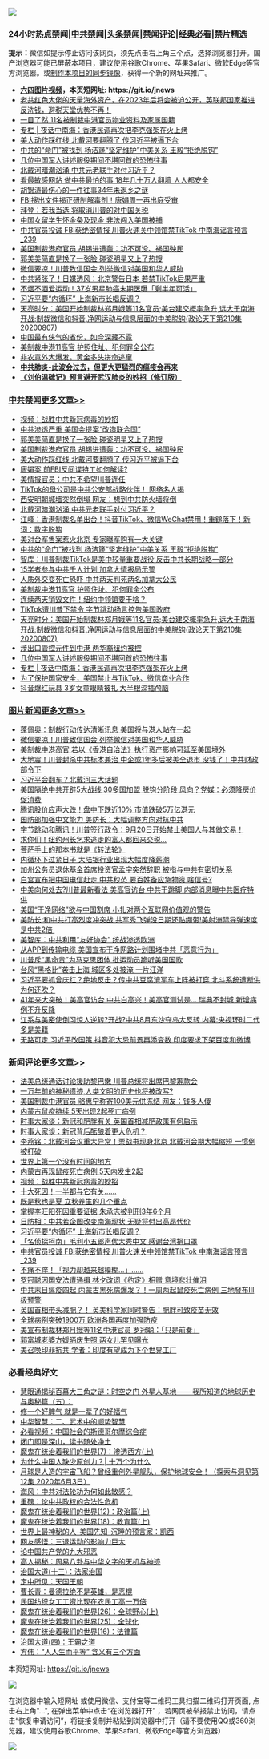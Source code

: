 ![](https://raw.githubusercontent.com/fqnews/bnews/master/64photo/fqnews-qr.jpg)

<div id="tt">
<h3>24小时热点禁闻|<a href="#%E4%B8%AD%E5%85%B1%E7%A6%81%E9%97%BB%E6%9B%B4%E5%A4%9A%E6%96%87%E7%AB%A0">中共禁闻</a>|<a href="#%E5%9B%BE%E7%89%87%E6%96%B0%E9%97%BB%E6%9B%B4%E5%A4%9A%E6%96%87%E7%AB%A0">头条禁闻</a>|<a href="#%E6%96%B0%E9%97%BB%E8%AF%84%E8%AE%BA%E6%9B%B4%E5%A4%9A%E6%96%87%E7%AB%A0">禁闻评论|<a href="#%E5%BF%85%E7%9C%8B%E7%BB%8F%E5%85%B8%E5%A5%BD%E6%96%87">经典必看|<a href="/video.md#%E7%A6%81%E7%89%87%E7%B2%BE%E9%80%89">禁片精选</a></h3>
<div><b>提示：</b>微信如提示停止访问该网页，须先点击右上角三个点，选择浏览器打开。国产浏览器可能已屏蔽本项目，建议使用谷歌Chrome、苹果Safari、微软Edge等官方浏览器。或<a href="https://github.com/fqnews/bnews/blob/master/%E5%88%B6%E4%BD%9Cgit%E7%A6%81%E9%97%BB%E9%95%9C%E5%83%8F.md">制作本项目的同步镜像</a>，获得一个新的网址来推广。</div>
<ul>
<li><b><a href="http://d1.bdrive.tk/64.mp4" target="_blank">六四图片视频</a>，本页短网址: https://git.io/jnews</b></li>
<li><a href="/bannedvideo/20200808/1376477.md">老共红色大佬的天量海外资产，在2023年后将会被迫公开，英联邦国家推进反洗钱，避税天堂优势不再！</a></li>
<li><a href="/cnnews/20200808/1376488.md">一目了然 11名被制裁中港官员物业资料及家属国籍</a></li>
<li><a href="/cbnews/20200808/1376424.md"> 专栏 | 夜话中南海：香港民调再次把李克强架在火上烤</a></li>
<li><a href="/cbnews/20200808/1376633.md">美大动作踩红线 北戴河要翻腾了 传习近平被逼下台</a></li>
<li><a href="/cbnews/20200808/1376566.md">中共的“命门”被找到 杨洁篪“坚定维护”中美关系 王毅“拒绝脱钩”</a></li>
<li><a href="/cbnews/20200808/1376442.md">几位中国军人讲述服役期间不堪回首的恐怖往事</a></li>
<li><a href="/cbnews/20200808/1376595.md">北戴河暗潮汹涌 中共元老联手对付习近平？</a></li>
<li><a href="/cnnews/20200808/1376506.md">看最敏感网站 做中共最怕的事 18年几十万人翻墙 人人都安全</a></li>
<li><a href="/cnnews/20200808/1376453.md">胡锦涛最伤心的一件往事34年未返乡之谜</a></li>
<li><a href="/cnnews/20200808/1376576.md">FBI搜出文件揭正研制解毒剂！唐娟周一再出庭受审</a></li>
<li><a href="/cnnews/20200808/1376487.md">拜登：若我当选 将取消川普的对中国关税</a></li>
<li><a href="/cnnews/20200808/1376517.md">中国女留学生怀金条及现金 非法闯入美国被捕</a></li>
<li><a href="/comments/20200808/1376702.md">中共官员投诚 FBI获绝密情报 川普火速关中领馆禁TikTok 中南海谣言预言_239</a></li>
<li><a href="/cbnews/20200808/1376647.md">美国制裁港府官员 胡锡进遭轰：功不可没、祸国殃民 </a></li>
<li><a href="/cbnews/20200808/1376705.md">郭美美简直是换了一张脸 碰瓷明星又上了热搜</a></li>
<li><a href="/topimagenews/20200808/1376494.md">微信要凉！川普致信国会 列举微信对美国和华人威胁</a></li>
<li><a href="/cnnews/20200808/1376639.md">中共紧张了！日媒透风：北京警告日本 若禁TikTok后果严重</a></li>
<li><a href="/yule/20200808/1376379.md">不烟不酒爱运动！37岁男星肺癌末期医曝「剩半年可活」</a></li>
<li><a href="/comments/20200808/1376708.md">习近平要“内循环” 上海新市长唱反调？</a></li>
<li><a href="/cbnews/20200808/1376458.md">天亮时分：美国开始制裁林郑月娥等11名官员;美台建交概率急升,远大于南海开战;制裁微信和抖音,净网运动与信息层面的中美脱钩(政论天下第210集 20200807)</a></li>
<li><a href="/ssgc/20200808/1376466.md">中国最有侠气的省份，如今深藏不露</a></li>
<li><a href="/cbnews/20200808/1376525.md">美制裁中港11高官 护照住址、犯何罪全公布</a></li>
<li><a href="/finance/20200808/1376427.md">非农意外大爆发，黄金多头拼命逃窜</a></li>
<li><b><a href="/comments/20200211/1275071.md" target="_blank">中共肺炎-此波会过去，但更大更猛烈的瘟疫会再来</a></b></li>
<li><b><a href="/comments/20200207/1272816.md" target="_blank">《刘伯温碑记》预言避开武汉肺炎的妙招（修订版）</a></b></li>
</ul>
</div>

<div class="catlist">
<h3><a href="/cbnews/" target="_blank">中共禁闻</a><span><a href="/cbnews/" target="_blank" rel="nofollow">更多文章>></a></span></h3>
<ul>
<li><a href="/comments/20200808/1376747.md" target="_blank">视频：战胜中共新冠病毒的妙招</a></li>
<li><a href="/cbnews/20200808/1376749.md" target="_blank">中共渗透严重 美国会提案“改造联合国”</a></li>
<li><a href="/cbnews/20200808/1376705.md" target="_blank">郭美美简直是换了一张脸 碰瓷明星又上了热搜</a></li>
<li><a href="/cbnews/20200808/1376647.md" target="_blank">美国制裁港府官员 胡锡进遭轰：功不可没、祸国殃民</a></li>
<li><a href="/cbnews/20200808/1376633.md" target="_blank">美大动作踩红线 北戴河要翻腾了 传习近平被逼下台</a></li>
<li><a href="/cbnews/20200808/1376632.md" target="_blank">唐娟案 前FBI反间谍特工如何解读?</a></li>
<li><a href="/cbnews/20200808/1376631.md" target="_blank">美情报官员：中共不希望川普连任</a></li>
<li><a href="/cbnews/20200808/1376630.md" target="_blank">TikTok的母公司是中共公安部战略伙伴！ 网络名人揭</a></li>
<li><a href="/cbnews/20200808/1376627.md" target="_blank">西安明朝城墙突然倒塌 网友：想到中共防火墙将倒</a></li>
<li><a href="/cbnews/20200808/1376595.md" target="_blank">北戴河暗潮汹涌 中共元老联手对付习近平？</a></li>
<li><a href="/cbnews/20200808/1376592.md" target="_blank">江峰：香港制裁名单出台！抖音TikTok、微信WeChat禁用！重鎚落下！新词：数字脱钩</a></li>
<li><a href="/cbnews/20200808/1376585.md" target="_blank">美对台军售案惹火北京 专家曝军购有一大关键</a></li>
<li><a href="/cbnews/20200808/1376566.md" target="_blank">中共的“命门”被找到 杨洁篪“坚定维护”中美关系 王毅“拒绝脱钩”</a></li>
<li><a href="/cbnews/20200808/1376554.md" target="_blank">智库：川普制裁TikTok是美中较量重要战役 反击中共长期战略一部分</a></li>
<li><a href="/cbnews/20200808/1376553.md" target="_blank">15学者参与中共千人计划 加拿大情报局示警</a></li>
<li><a href="/cbnews/20200808/1376544.md" target="_blank">人质外交变死亡恐吓 中共两天判死两名加拿大公民</a></li>
<li><a href="/cbnews/20200808/1376525.md" target="_blank">美制裁中港11高官 护照住址、犯何罪全公布</a></li>
<li><a href="/cbnews/20200808/1376511.md" target="_blank">连续两天销毁文件！纽约中领馆要干啥？</a></li>
<li><a href="/cbnews/20200808/1376510.md" target="_blank">TikTok遭川普下禁令 字节跳动扬言控告美国政府</a></li>
<li><a href="/cbnews/20200808/1376458.md" target="_blank">天亮时分：美国开始制裁林郑月娥等11名官员;美台建交概率急升,远大于南海开战;制裁微信和抖音,净网运动与信息层面的中美脱钩(政论天下第210集 20200807)</a></li>
<li><a href="/cbnews/20200808/1376445.md" target="_blank">涉出口管控元件到中港 两华裔纽约被控</a></li>
<li><a href="/cbnews/20200808/1376442.md" target="_blank">几位中国军人讲述服役期间不堪回首的恐怖往事</a></li>
<li><a href="/cbnews/20200808/1376424.md" target="_blank">专栏 | 夜话中南海：香港民调再次把李克强架在火上烤</a></li>
<li><a href="/cbnews/20200807/1376221.md" target="_blank">为了保护国家安全，美国禁止与TikTok、微信商业合作</a></li>
<li><a href="/cbnews/20200807/1376198.md" target="_blank">抖音爆红玩具 3岁女童眼睛被扎 大半根深插颅脑</a></li>

</ul>
</div>
<div class="catlist">
<h3><a href="/topimagenews/" target="_blank">图片新闻</a><span><a href="/topimagenews/" target="_blank" rel="nofollow">更多文章>></a></span></h3>
<ul>
<li><a href="/topimagenews/20200808/1376653.md" target="_blank">蓬佩奥：制裁行动传达清晰讯息 美国将与港人站在一起</a></li>
<li><a href="/topimagenews/20200808/1376494.md" target="_blank">微信要凉！川普致信国会 列举微信对美国和华人威胁</a></li>
<li><a href="/topimagenews/20200808/1376493.md" target="_blank">美制裁中港高官 若以《香港自治法》执行资产影响可延至美国境外</a></li>
<li><a href="/topimagenews/20200807/1376320.md" target="_blank">大地震！川普封杀中共标本兼治 中企或1年多后被美全退市 没钱了！中共财政部令下</a></li>
<li><a href="/topimagenews/20200807/1376226.md" target="_blank">习近平会翻车？北戴河三大话题</a></li>
<li><a href="/topimagenews/20200807/1376194.md" target="_blank">美国隔绝中共开辟5大战线 30多国加盟 脱钩分阶段 风向？党媒：必须降房价促消费</a></li>
<li><a href="/topimagenews/20200807/1376088.md" target="_blank">腾讯股价应声大跌！盘中下跌近10% 市值跌破5万亿港元</a></li>
<li><a href="/topimagenews/20200807/1376087.md" target="_blank">国防部加强中文能力 美防长：大幅调整方向对抗中共</a></li>
<li><a href="/topimagenews/20200807/1375982.md" target="_blank">字节跳动和腾讯！川普签行政令：9月20日开始禁止美国人与其做交易！</a></li>
<li><a href="/topimagenews/20200807/1375920.md" target="_blank">求你们！纽约州长乞求逃走的富人都回来交税…</a></li>
<li><a href="/comments/20200807/1375707.md" target="_blank">菩萨手上的那本书就是《转法轮》</a></li>
<li><a href="/topimagenews/20200807/1375875.md" target="_blank">内循环下过紧日子 大陆银行业出现大幅度降薪潮</a></li>
<li><a href="/topimagenews/20200807/1375874.md" target="_blank">加州公务员退休基金首席投资官孟宇突然辞职 被指与中共有密切关系</a></li>
<li><a href="/topimagenews/20200807/1375873.md" target="_blank">白宫宣布把中国电信赶走 中共秒怂 要百姓备应急物资 啥信号?</a></li>
<li><a href="/topimagenews/20200807/1375872.md" target="_blank">中美向何处去?川普最新看法 美高官访台 中共干跳脚 内部消息曝中共医疗特供</a></li>
<li><a href="/topimagenews/20200807/1375871.md" target="_blank">美国“干净网络”欲与中国割席 小扎对两个互联网价值观的警告</a></li>
<li><a href="/topimagenews/20200806/1375697.md" target="_blank">美防长:和中共打高烈度冲突战 共军秀飞弹没日期还贴绷带!美射洲际导弹速度是中共2倍 </a></li>
<li><a href="/comments/20200806/1375618.md" target="_blank">美智库：中共利用“友好协会”  统战渗透欧洲</a></li>
<li><a href="/topimagenews/20200806/1375434.md" target="_blank">从APP到传输电缆 美国宣布干净网路计划围堵中共「恶意行为」</a></li>
<li><a href="/topimagenews/20200806/1375377.md" target="_blank">川普斥“黑命贵”为马克思团体 批运动员跪听美国国歌</a></li>
<li><a href="/topimagenews/20200806/1375376.md" target="_blank">台风“黑格比”袭击上海 城区多处被淹 一片汪洋</a></li>
<li><a href="/topimagenews/20200805/1375292.md" target="_blank">习近平要抓曾庆红？绝地反击？传中共豆腐渣军车上阵被打穿 北斗系统遭断供为何还吹？</a></li>
<li><a href="/topimagenews/20200805/1375288.md" target="_blank">41年来大突破！美高官访台 中共白高兴！美高官测试是&#8230; 瑞典不封城 新增病例不升反降</a></li>
<li><a href="/topimagenews/20200805/1375287.md" target="_blank">江系与美密使倒习惊人逆转?开战?中共8月东沙夺岛大反转 内幕:央视环时二代多是美籍</a></li>
<li><a href="/topimagenews/20200805/1375286.md" target="_blank">无路可走 习近平改国策 抖音犯大忌前景再添变数 印度要求下架百度和微博</a></li>

</ul>
</div>
<div class="catlist">
<h3><a href="/comments/" target="_blank">新闻评论</a><span><a href="/comments/" target="_blank" rel="nofollow">更多文章>></a></span></h3>
<ul>
<li><a href="/comments/20200809/1376842.md" target="_blank">法美总统通话讨论援助黎巴嫩  川普总统将出席巴黎筹款会</a></li>
<li><a href="/comments/20200808/1376827.md" target="_blank">一万年前的神秘遗迹,人类文明的历史也将被改写?</a></li>
<li><a href="/comments/20200808/1376814.md" target="_blank">美国制裁中港官员 骆惠宁称寄100美元供冻结 网友：钱多人傻</a></li>
<li><a href="/comments/20200808/1376802.md" target="_blank">内蒙古鼠疫持续 5天出现2起死亡病例</a></li>
<li><a href="/comments/20200808/1376801.md" target="_blank">时事大家谈：新冠和肥胖有关 英国首相减肥政策有何启示</a></li>
<li><a href="/comments/20200808/1376800.md" target="_blank">时事大家谈：新冠背后酝酿着更大危机？</a></li>
<li><a href="/comments/20200808/1376792.md" target="_blank">李燕铭：北戴河会议重大异常！栗战书现身北京 北戴河会期大幅缩短 一惯例被打破</a></li>
<li><a href="/comments/20200808/1376773.md" target="_blank">世界上第一个没有时间的地方</a></li>
<li><a href="/comments/20200808/1376757.md" target="_blank">内蒙古再现鼠疫死亡病例 5天内发生2起</a></li>
<li><a href="/comments/20200808/1376747.md" target="_blank">视频：战胜中共新冠病毒的妙招</a></li>
<li><a href="/comments/20200808/1376730.md" target="_blank">十大死因！一半都与它有关&#8230;&#8230;</a></li>
<li><a href="/comments/20200808/1376729.md" target="_blank">既是秋也是夏 立秋养生的几个重点</a></li>
<li><a href="/comments/20200808/1376728.md" target="_blank">掌握李旺阳死因重要证据 朱承志被判刑3年6个月</a></li>
<li><a href="/comments/20200808/1376709.md" target="_blank">日防相：中共若企图改变南海现状 无疑将付出高昂代价</a></li>
<li><a href="/comments/20200808/1376708.md" target="_blank">习近平要“内循环” 上海新市长唱反调？</a></li>
<li><a href="/comments/20200808/1376707.md" target="_blank">「名侦探柯南」毛利小五郎声优大秀中文  感谢台湾捐口罩</a></li>
<li><a href="/comments/20200808/1376702.md" target="_blank">中共官员投诚 FBI获绝密情报 川普火速关中领馆禁TikTok 中南海谣言预言_239</a></li>
<li><a href="/comments/20200808/1376679.md" target="_blank">不痛不痒！「视力却越来越模糊…」&#8230;&#8230;</a></li>
<li><a href="/comments/20200808/1376678.md" target="_blank">罗冠聪因国安法遭通缉  林夕改词《约定》相赠  意境悲壮催泪</a></li>
<li><a href="/comments/20200808/1376664.md" target="_blank">中共末日瘟疫四起 内蒙古黑死病爆发？！一周两起鼠疫死亡病例 三地發布Ⅲ级预警</a></li>
<li><a href="/comments/20200808/1376663.md" target="_blank">英国首相带头减肥？！ 英美科学家同时警告：肥胖可致疫苗无效</a></li>
<li><a href="/comments/20200808/1376662.md" target="_blank">全球病例突破1900万 欧洲各国再度加强防疫</a></li>
<li><a href="/comments/20200808/1376651.md" target="_blank">美宣布制裁林郑月娥等11名中港官员 罗冠聪：「只是前奏」</a></li>
<li><a href="/comments/20200808/1376641.md" target="_blank">郭富城老婆方媛晒庆生照  两女儿罕见曝光</a></li>
<li><a href="/comments/20200808/1376612.md" target="_blank">美召唤印菲抗共 学者：印度有望成为下个世界工厂</a></li>

</ul>
</div>

<div class="catlist">
<h3>必看经典好文</h3>
<ul>
<li><a href="/cbnews/20170907/819423.md" target="_blank">慧眼通揭秘百慕大三角之谜：时空之门 外星人基地—— 我所知道的地球历史与奥秘篇（五）：</a></li>
<li><a href="/funmedia/20200713/1359909.md" target="_blank">修一个好脾气 就是一辈子的好福气</a></li>
<li><a href="/comments/20200605/783249.md" target="_blank">中华智慧：二、武术中的顺势智慧</a></li>
<li><a href="/comments/20200806/1375443.md" target="_blank">必看视频：中国社会的斯德哥尔摩综合症</a></li>
<li><a href="/tculture/20200803/1373949.md" target="_blank">闭门即是深山，读书随处净土</a></li>
<li><a href="/topimagenews/20180527/948369.md" target="_blank">魔鬼在统治着我们的世界(7)：渗透西方(上)</a></li>
<li><a href="/ssgc/20200715/1360940.md" target="_blank">为什么中国人缺少原创力？| 十万个为什么</a></li>
<li><a href="/comments/20200712/1359456.md" target="_blank">月球是人造的宇宙飞船？曾经重创外星舰队，保护地球安全！（探索与洞见第12集 2020年6月3日）</a></li>
<li><a href="/comments/20191218/1228234.md" target="_blank">海风：中共对法轮功为何如此敏感？</a></li>
<li><a href="/comments/20200705/783271.md" target="_blank">重磅：论中共政权的合法性危机</a></li>
<li><a href="/topimagenews/20180601/951286.md" target="_blank">魔鬼在统治着我们的世界(12)：政治篇(上)</a></li>
<li><a href="/topimagenews/20180701/965109.md" target="_blank">魔鬼在统治着我们的世界(18)：教育篇(上)</a></li>
<li><a href="/comments/20200605/783244.md" target="_blank">世界上最神秘的人-美国先知-沉睡的预言家：凯西</a></li>
<li><a href="/cbnews/20200126/1265515.md" target="_blank">网友感悟：三退运动的影响力巨大</a></li>
<li><a href="/comments/20200717/1361899.md" target="_blank">论中国共产党的九大邪恶</a></li>
<li><a href="/aomi/history/20170924/831575.md" target="_blank">高人揭秘：周易八卦与中华文字的天机与神迹</a></li>
<li><a href="/cbnews/20180319/916654.md" target="_blank">治国大道(十三)：法家治国</a></li>
<li><a href="/tculture/xiulian/20151111/470021.md" target="_blank">定中所见：天国王朝</a></li>
<li><a href="/comments/20180726/727420.md" target="_blank">曹长青：曼德拉绝不是英雄，是恶棍</a></li>
<li><a href="/lifebaike/20200515/1328783.md" target="_blank">民国纺织女工工资比现在农民工高一万倍</a></li>
<li><a href="/comments/20181210/1044798.md" target="_blank">魔鬼在统治着我们的世界(26)：全球野心(上)</a></li>
<li><a href="/comments/20181017/1014654.md" target="_blank">魔鬼在统治着我们的世界(25)：全球化</a></li>
<li><a href="/topimagenews/20180615/958090.md" target="_blank">魔鬼在统治着我们的世界(16)：法律篇</a></li>
<li><a href="/cbnews/20180310/912637.md" target="_blank">治国大道(四)：王霸之道</a></li>
<li><a href="/comments/20200720/1363377.md" target="_blank">方伟：“人人生而平等” 含义有三个方面</a></li>

</ul>
</div>

本页短网址: https://git.io/jnews

![](https://raw.githubusercontent.com/fqnews/bnews/master/64photo/fqnews-qr.jpg)

在浏览器中输入短网址 或使用微信、支付宝等二维码工具扫描二维码打开页面, 点击右上角"...", 在弹出菜单中点击“在浏览器打开”； 若网页被举报禁止访问，请点击“恢复申请访问”，将链接复制并粘贴到浏览器中打开（请不要使用QQ或360浏览器，建议使用谷歌Chrome、苹果Safari、微软Edge等官方浏览器）

![](https://raw.githubusercontent.com/fqnews/bnews/master/64photo/wx.jpg)